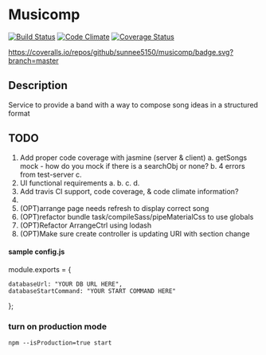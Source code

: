 # Musicomp
[![Build Status][travis-ci-image]][travis-ci-url] [![Code Climate][code-climate-image]][code-climate-url] [![Coverage Status][coveralls-image]][coveralls-url]

[travis-ci-url]: https://travis-ci.org/sunnee5150/musicomp
[travis-ci-image]: https://api.travis-ci.org/sunnee5150/musicomp.svg

[code-climate-url]: https://codeclimate.com/github/sunnee5150/musicomp
[code-climate-image]: https://codeclimate.com/github/sunnee5150/musicomp/badges/gpa.svg

[coveralls-url]: https://coveralls.io/github/sunnee5150/musicomp?branch=master
[coveralls-image]: https://coveralls.io/repos/github/sunnee5150/musicomp/badge.svg?branch=master

https://coveralls.io/repos/github/sunnee5150/musicomp/badge.svg?branch=master
 
## Description
Service to provide a band with a way to compose song ideas in a structured format

## TODO
1. Add proper code coverage with jasmine (server & client)
	a. getSongs mock - how do you mock if there is a searchObj or none?
	b. 4 errors from test-server
	c. 
2. UI functional requirements
	a. 
	b. 
	c. 
	d. 
3. Add travis CI support, code coverage, & code climate information?
4. 
5. (OPT)arrange page needs refresh to display correct song
6. (OPT)refactor bundle task/compileSass/pipeMaterialCss to use globals
7. (OPT)Refactor ArrangeCtrl using lodash
8. (OPT)Make sure create controller is updating URI with section change

#### sample config.js
module.exports = {

    databaseUrl: "YOUR DB URL HERE",
    databaseStartCommand: "YOUR START COMMAND HERE"

};

### turn on production mode
`npm --isProduction=true start`

